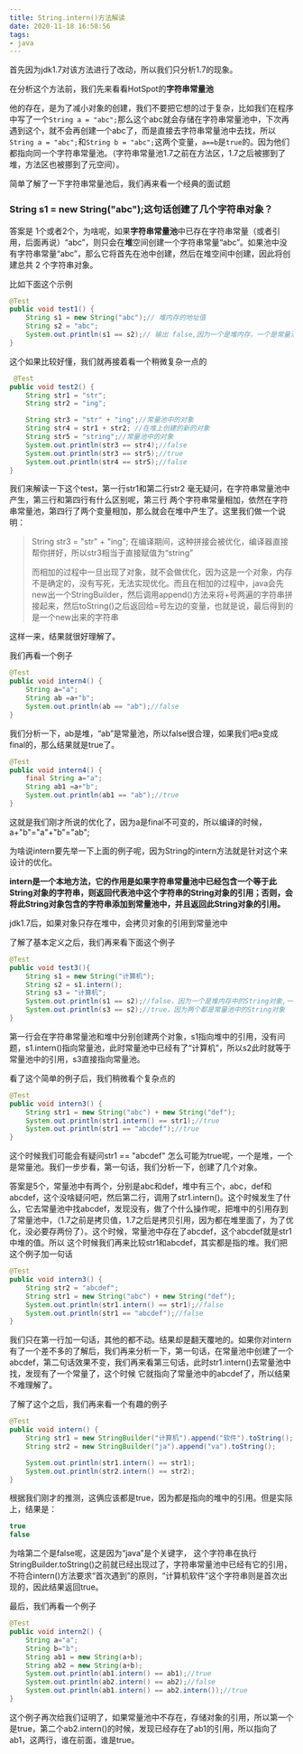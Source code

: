 ```yaml
---
title: String.intern()方法解读
date: 2020-11-18 16:58:56
tags:
- java
---
```


首先因为jdk1.7对该方法进行了改动，所以我们只分析1.7的现象。

在分析这个方法前，我们先来看看HotSpot的**字符串常量池**

他的存在，是为了减小对象的创建，我们不要把它想的过于复杂，比如我们在程序中写了一个`String a = "abc";`那么这个abc就会存储在字符串常量池中，下次再遇到这个，就不会再创建一个abc了，而是直接去字符串常量池中去找，所以`String a = "abc";`和`String b = "abc";`这两个变量，`a==b`是`true`的。因为他们都指向同一个字符串常量池。（字符串常量池1.7之前在方法区，1.7之后被挪到了堆，方法区也被挪到了元空间）。

简单了解了一下字符串常量池后，我们再来看一个经典的面试题

### String s1 = new String("abc");这句话创建了几个字符串对象？

答案是 1个或者2个，为啥呢，如果**字符串常量池**中已存在字符串常量（或者引用，后面再说）“abc”，则只会在**堆**空间创建一个字符串常量“abc”。如果池中没有字符串常量“abc”，那么它将首先在池中创建，然后在堆空间中创建，因此将创建总共 2 个字符串对象。

比如下面这个示例

```java
@Test
public void test1() {
    String s1 = new String("abc");// 堆内存的地址值
    String s2 = "abc";
    System.out.println(s1 == s2);// 输出 false,因为一个是堆内存，一个是常量池的内存，故两者是不同的。
}
```

这个如果比较好懂，我们就再接着看一个稍微复杂一点的

```java
 @Test
public void test2() {
    String str1 = "str";
    String str2 = "ing";

    String str3 = "str" + "ing";//常量池中的对象
    String str4 = str1 + str2; //在堆上创建的新的对象
    String str5 = "string";//常量池中的对象
    System.out.println(str3 == str4);//false
    System.out.println(str3 == str5);//true
    System.out.println(str4 == str5);//false
}
```

我们来解读一下这个test，第一行str1和第二行str2 毫无疑问，在字符串常量池中产生，第三行和第四行有什么区别呢，第三行 两个字符串常量相加，依然在字符串常量池，第四行了两个变量相加，那么就会在堆中产生了。这里我们做一个说明：

>String str3 = "str" + "ing"; 在编译期间，这种拼接会被优化，编译器直接帮你拼好，所以str3相当于直接赋值为“string”
>
>而相加的过程中一旦出现了对象，就不会做优化，因为这是一个对象，内存不是确定的，没有写死，无法实现优化。而且在相加的过程中，java会先new出一个StringBuilder，然后调用append()方法来将+号两遍的字符串拼接起来，然后toString()之后返回给=号左边的变量，也就是说，最后得到的是一个new出来的字符串

这样一来，结果就很好理解了。

我们再看一个例子

```java
@Test
public void intern4() {
    String a="a";
    String ab =a+"b";
    System.out.println(ab == "ab");//false
}
```

我们分析一下，ab是堆，“ab”是常量池，所以false很合理，如果我们吧a变成final的，那么结果就是true了。

```java
@Test
public void intern4() {
    final String a="a";
    String ab1 =a+"b";
    System.out.println(ab1 == "ab");//true
}
```

这就是我们刚才所说的优化了，因为a是final不可变的，所以编译的时候，a+"b"="a"+"b"="ab";

为啥说intern要先举一下上面的例子呢，因为String的intern方法就是针对这个来设计的优化。

**intern是一个本地方法，它的作用是如果字符串常量池中已经包含一个等于此String对象的字符串，则返回代表池中这个字符串的String对象的引用；否则，会将此String对象包含的字符串添加到常量池中，并且返回此String对象的引用。**

jdk1.7后，如果对象只存在堆中，会拷贝对象的引用到常量池中

了解了基本定义之后，我们再来看下面这个例子

```java
@Test
public void test3(){
    String s1 = new String("计算机");
    String s2 = s1.intern();
    String s3 = "计算机";
    System.out.println(s1 == s2);//false，因为一个是堆内存中的String对象,一个是常量池中的 String 对象，
    System.out.println(s3 == s2);//true，因为两个都是常量池中的String对象
}
```

第一行会在字符串常量池和堆中分别创建两个对象，s1指向堆中的引用，没有问题，s1.intern()指向常量池，此时常量池中已经有了“计算机”，所以s2此时就等于常量池中的引用，s3直接指向常量池。

看了这个简单的例子后，我们稍微看个复杂点的

```java
@Test
public void intern3() {
    String str1 = new String("abc") + new String("def");
    System.out.println(str1.intern() == str1);//true
    System.out.println(str1 == "abcdef");//true
}
```

这个时候我们可能会有疑问str1 == "abcdef" 怎么可能为true呢，一个是堆，一个是常量池。我们一步步看，第一句话，我们分析一下，创建了几个对象。

答案是5个，常量池中有两个，分别是abc和def，堆中有三个，abc，def和abcdef，这个没啥疑问吧，然后第二行，调用了str1.intern()。这个时候发生了什么，它去常量池中找abcdef，发现没有，做了个什么操作呢，把堆中的引用存到了常量池中，（1.7之前是拷贝值，1.7之后是拷贝引用，因为都在堆里面了，为了优化，没必要存两份了）。这个时候，常量池中存在了abcdef，这个abcdef就是str1中堆的值。所以 这个时候我们再来比较str1和abcdef，其实都是指的堆。我们把这个例子加一句话

```java
@Test
public void intern3() {
    String str2 = "abcdef";
    String str1 = new String("abc") + new String("def");
    System.out.println(str1.intern() == str1);//false
    System.out.println(str1 == "abcdef");//false
}
```

我们只在第一行加一句话，其他的都不动。结果却是翻天覆地的。如果你对intern有了一个差不多的了解后，我们再来分析一下，第一句话，在常量池中创建了一个abcdef，第二句话效果不变，我们再来看第三句话，此时str1.intern()去常量池中找，发现有了一个常量了，这个时候 它就指向了常量池中的abcdef了，所以结果不难理解了。

了解了这个之后，我们再来看一个有趣的例子

```java
@Test
public void intern() {
    String str1 = new StringBuilder("计算机").append("软件").toString();
    String str2 = new StringBuilder("ja").append("va").toString();

    System.out.println(str1.intern() == str1);
    System.out.println(str2.intern() == str2);
}
```

根据我们刚才的推测，这俩应该都是true，因为都是指向的堆中的引用。但是实际上，结果是：

```java
true
false
```

为啥第二个是false呢，这是因为“java”是个关键字， 这个字符串在执行StringBuilder.toString()之前就已经出现过了，字符串常量池中已经有它的引用，不符合intern()方法要求“首次遇到”的原则，“计算机软件”这个字符串则是首次出现的，因此结果返回true。

最后，我们再看一个例子

```java
@Test
public void intern2() {
    String a="a";
    String b="b";
    String ab1 = new String(a+b);
    String ab2 = new String(a+b);
    System.out.println(ab1.intern() == ab1);//true
    System.out.println(ab2.intern() == ab2);//false
    System.out.println(ab1.intern() == ab2.intern());//true
}
```

这个例子再次给我们证明了，如果常量池中不存在，存储对象的引用，所以第一个是true，第二个ab2.intern()的时候，发现已经存在了ab1的引用，所以指向了ab1，这两行，谁在前面，谁是true。



